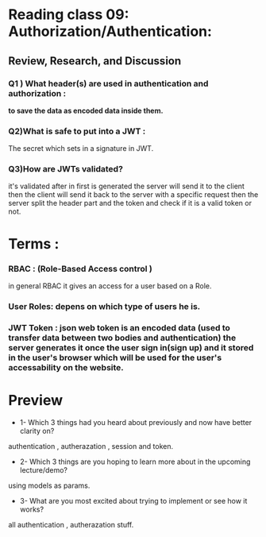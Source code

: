 
# Reading class 09: Authorization/Authentication:

## Review, Research, and Discussion

### Q1 ) What header(s) are used in authentication and authorization :
**to save the data as encoded data inside them.**
### Q2)What is safe to put into a JWT :
The secret which sets in a signature in JWT.
### Q3)How are JWTs validated?
it's validated after in first is generated the server will send it to the client then the client will send it back to the server with a specific request then the server split the header part  and the token and check if  it is a valid token or not.
# Terms :
### RBAC :  (Role-Based Access control ) 
in general RBAC it gives an access for a user based on a Role.

### User Roles: depens on which type of users he is.
### JWT Token : json web token is an encoded data (used to transfer data between two bodies and authentication) the server generates it once the user sign in(sign up) and it stored in the user's browser which will be used for the user's accessability on the website.
# Preview
* 1- Which 3 things had you heard about previously and now have better clarity on?

authentication , autherazation , session and token.

* 2- Which 3 things are you hoping to learn more about in the upcoming lecture/demo?

using models as params.

* 3- What are you most excited about trying to implement or see how it works?

all authentication , autherazation stuff.

